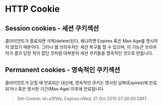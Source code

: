 # HTTP Cookie

## Session cookies - 세션 쿠키섹션

클라이언트가 종료되면 삭제(delete)된다, 왜냐하면 Expires 혹은 Max-Age를 명시하지 않았기 때문이다. 그러나 웹 브라우저는 세션 복구를 할 수 있으며, 이 기능은 브라우저가 결코 닫힌 적이 없던 것처럼 대부분의 세션 쿠키들을 영속적인 것으로 만듭니다.

## Permanent cookies - 영속적인 쿠키섹션

클라이언트가 닫힐 때 만료되는 대신에, 영속적인 쿠키는 명시된 날짜(Expires)에 만료되거나 혹은 명시한 기간(Max-Age) 이후에 만료됩니다.

> Set-Cookie: id=a3fWa; Expires=Wed, 21 Oct 2015 07:28:00 GMT;

